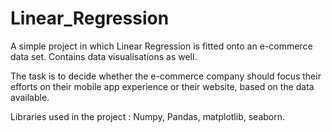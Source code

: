 # Linear_Regression
A simple project in which Linear Regression is fitted onto an e-commerce data set. Contains data visualisations as well.

The task is to decide whether the e-commerce company should focus their efforts on their mobile app experience or their website, based on the data available.

Libraries used in the project : Numpy, Pandas, matplotlib, seaborn.
